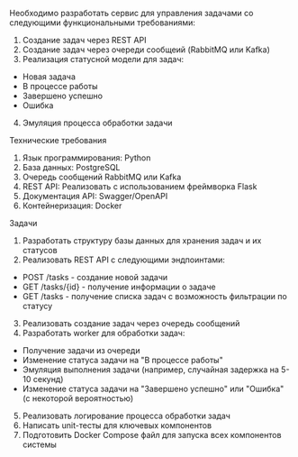 Необходимо разработать сервис для управления задачами со следующими функциональными требованиями:

1. Создание задач через REST API
2. Создание задач через очереди сообщеий (RabbitMQ или Kafka)
3. Реализация статусной модели для задач:

- Новая задача
- В процессе работы
- Завершено успешно
- Ошибка
4. Эмуляция процесса обработки задачи

Технические требования
1. Язык программирования: Python
2. База данных: PostgreSQL
3. Очередь сообщений RabbitMQ или Kafka
4. REST API: Реализовать с использованием фреймворка Flask
5. Документация API: Swagger/OpenAPI
6. Контейнеризация: Docker

Задачи
1. Разработать структуру базы данных для хранения задач и их статусов
2. Реализовать REST API с следующими эндпоинтами:
- POST /tasks - создание новой задачи
- GET /tasks/{id} - получение информации о задаче
- GET /tasks - получение списка задач с возможность фильтрации по статусу
3. Реализовать создание задач через очередь сообщений
4. Разработать worker для обработки задач:
- Получение задачи из очереди
- Изменение статуса задачи на "В процессе работы"
- Эмуляция выполнения задачи (например, случайная задержка на 5-10 секунд)
- Изменение статуса задачи на "Завершено успешно" или "Ошибка" (с некоторой вероятностью)
5. Реализовать логирование процесса обработки задач
6. Написать unit-тесты для ключевых компонентов
7. Подготовить Docker Compose файл для запуска всех компонентов системы